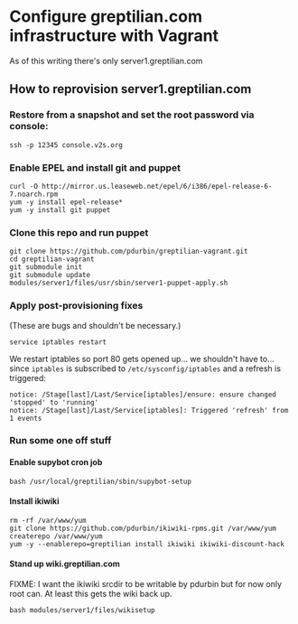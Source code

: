 # Configure greptilian.com infrastructure with Vagrant

As of this writing there's only server1.greptilian.com

## How to reprovision server1.greptilian.com

### Restore from a snapshot and set the root password via console:

    ssh -p 12345 console.v2s.org

### Enable EPEL and install git and puppet

    curl -O http://mirror.us.leaseweb.net/epel/6/i386/epel-release-6-7.noarch.rpm
    yum -y install epel-release*
    yum -y install git puppet

### Clone this repo and run puppet

    git clone https://github.com/pdurbin/greptilian-vagrant.git
    cd greptilian-vagrant
    git submodule init
    git submodule update
    modules/server1/files/usr/sbin/server1-puppet-apply.sh

### Apply post-provisioning fixes

(These are bugs and shouldn't be necessary.)

    service iptables restart

We restart iptables so port 80 gets opened up... we shouldn't have to... since `iptables` is subscribed to `/etc/sysconfig/iptables` and a refresh is triggered:

    notice: /Stage[last]/Last/Service[iptables]/ensure: ensure changed 'stopped' to 'running'
    notice: /Stage[last]/Last/Service[iptables]: Triggered 'refresh' from 1 events

### Run some one off stuff

#### Enable supybot cron job

    bash /usr/local/greptilian/sbin/supybot-setup

#### Install ikiwiki

    rm -rf /var/www/yum
    git clone https://github.com/pdurbin/ikiwiki-rpms.git /var/www/yum
    createrepo /var/www/yum
    yum -y --enablerepo=greptilian install ikiwiki ikiwiki-discount-hack

#### Stand up wiki.greptilian.com

FIXME: I want the ikiwiki srcdir to be writable by pdurbin but for now only root can. At least this gets the wiki back up.

    bash modules/server1/files/wikisetup
